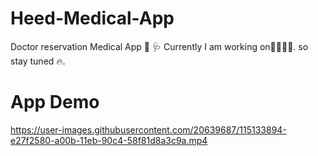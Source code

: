 

# Heed-Medical-App
Doctor reservation Medical App 💊 🩺 Currently I am working on👨‍💻👨‍💻. so stay tuned 🔥.

# App Demo
https://user-images.githubusercontent.com/20639687/115133894-e27f2580-a00b-11eb-90c4-58f81d8a3c9a.mp4

